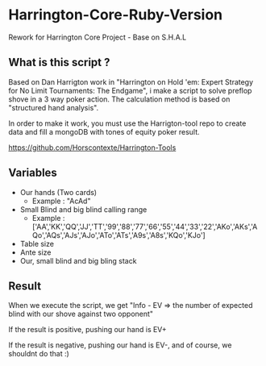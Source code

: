 # Harrington-Core-Ruby-Version
Rework for Harrington Core Project - Base on S.H.A.L

## What is this script ?

Based on Dan Harrigton work in "Harrington on Hold 'em: Expert Strategy for No Limit Tournaments: The Endgame", i make a script to solve preflop shove
in a 3 way poker action. The calculation method is based on "structured hand analysis". 

In order to make it work, you must use the Harrigton-tool repo to create data and fill a mongoDB with tones of equity poker result. 

https://github.com/Horscontexte/Harrington-Tools

## Variables

- Our hands (Two cards)
  - Example : "AcAd"
- Small Blind and big blind calling range
  - Example :  ['AA','KK','QQ','JJ','TT','99','88','77','66','55','44','33','22','AKo','AKs','AQo','AQs','AJs','AJo','ATo','ATs','A9s','A8s','KQo','KJo']
- Table size
- Ante size
- Our, small blind and big bling stack

## Result

When we execute the script, we get "Info - EV => the number of expected blind with our shove against two opponent"

If the result is positive, pushing our hand is EV+

If the result is negative, pushing our hand is EV-, and of course, we shouldnt do that :)
